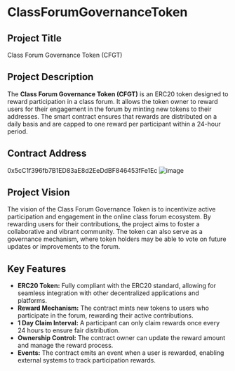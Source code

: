# ClassForumGovernanceToken

## Project Title
Class Forum Governance Token (CFGT)

## Project Description
The **Class Forum Governance Token (CFGT)** is an ERC20 token designed to reward participation in a class forum. It allows the token owner to reward users for their engagement in the forum by minting new tokens to their addresses. The smart contract ensures that rewards are distributed on a daily basis and are capped to one reward per participant within a 24-hour period.

## Contract Address
0x5cC1f396fb7B1ED83aE8d2EeDdBF846453fFe1Ec
![image](https://github.com/user-attachments/assets/5dd7c1a6-44ce-4aaa-aa82-0b78feba8dcd)


## Project Vision
The vision of the Class Forum Governance Token is to incentivize active participation and engagement in the online class forum ecosystem. By rewarding users for their contributions, the project aims to foster a collaborative and vibrant community. The token can also serve as a governance mechanism, where token holders may be able to vote on future updates or improvements to the forum.

## Key Features
- **ERC20 Token:** Fully compliant with the ERC20 standard, allowing for seamless integration with other decentralized applications and platforms.
- **Reward Mechanism:** The contract mints new tokens to users who participate in the forum, rewarding their active contributions.
- **1 Day Claim Interval:** A participant can only claim rewards once every 24 hours to ensure fair distribution.
- **Ownership Control:** The contract owner can update the reward amount and manage the reward process.
- **Events:** The contract emits an event when a user is rewarded, enabling external systems to track participation rewards.

